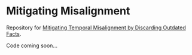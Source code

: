 # Mitigating Misalignment
Repository for [Mitigating Temporal Misalignment by Discarding Outdated Facts](https://www.cs.utexas.edu/~mjqzhang/mitigating_misalignment.pdf).

Code coming soon...

